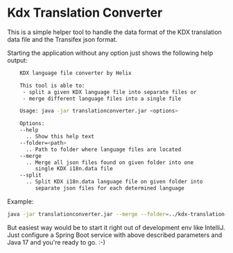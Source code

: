 # Kdx Translation Converter

This is a simple helper tool to handle the data format of the KDX translation data file and the Transifex json format.

Starting the application without any option just shows the following help output:

```bash
    KDX language file converter by Helix

    This tool is able to:
     - split a given KDX language file into separate files or
     - merge different language files into a single file

    Usage: java -jar translationconverter.jar <options>

    Options:
    --help
      .. Show this help text
    --folder=<path>
      .. Path to folder where language files are located
    --merge
      .. Merge all json files found on given folder into one
         single KDX i18n.data file
    --split
      .. Split KDX i18n.data language file on given folder into
         separate json files for each determined language
```

Example:

```bash
java -jar translationconverter.jar --merge --folder=../kdx-translation-files/translations
```

But easiest way would be to start it right out of development env like IntelliJ. Just configure a Spring Boot service
with above described parameters and Java 17 and you're ready to go. :-)
